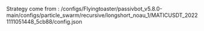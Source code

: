 Strategy come from : /configs/Flyingtoaster/passivbot_v5.8.0-main/configs/particle_swarm/recursive/longshort_noau_1/MATICUSDT_20221111051448_5cb88/config.json
